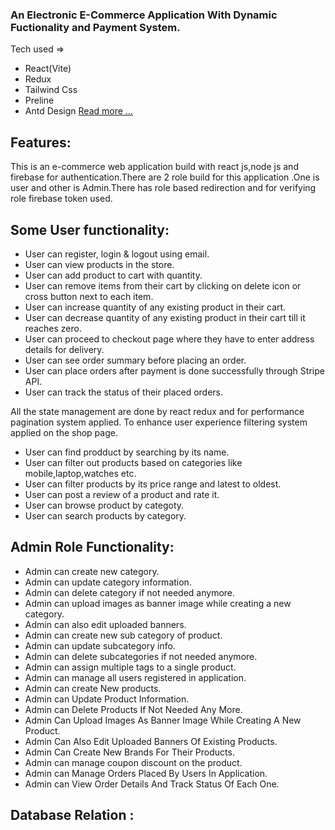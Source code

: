 ### An Electronic E-Commerce Application With Dynamic Fuctionality and Payment System.

Tech used =>
 * React(Vite)
 * Redux
 * Tailwind Css
 * Preline
 * Antd Design
 [Read more ...](https://github.com/iamtonmoy0/Circuit-Mart/blob/main/description.md)

## Features:
This is an e-commerce web application build with react js,node js and firebase for authentication.There are 2 role build for this application .One is user and other is Admin.There has role based redirection and for verifying role firebase token used.
## Some User functionality:

* User can register, login & logout using email.
* User can view products in the store.
* User can add product to cart with quantity.
* User can remove items from their cart by clicking on delete icon or cross button next to each item.
* User can increase quantity of any existing product in their cart.
* User can decrease quantity of any existing product in their cart till it reaches zero.
* User can proceed to checkout page where they have to enter address details for delivery.
* User can see order summary before placing an order.
* User can place orders after payment is done successfully through Stripe API.
* User can track the status of their placed orders.

All the state management are done by react redux and for performance pagination system applied.
To enhance user experience filtering system applied on the shop page.

* User can find prodduct by searching by its name.
* User can filter out products based on categories like mobile,laptop,watches etc.
* User can filter products by its price range and latest to oldest.
* User can post a review of  a product and  rate it.
* User can browse product by categoty.
* User can search products by category.

## Admin Role Functionality:

* Admin can create new category.
* Admin can update category information.
* Admin can delete category if not needed anymore.
* Admin can upload images as banner image while creating a new category.
* Admin can also edit uploaded banners.
* Admin can create new sub category of product.
* Admin can update subcategory info.
* Admin can delete subcategories if not needed anymore.
* Admin can assign multiple tags to a single product.
* Admin can manage all users registered in application.
* Admin can create New products.
* Admin can Update Product Information.
* Admin can Delete Products If Not Needed Any More.
* Admin Can Upload Images As Banner Image While Creating A New Product.
* Admin Can Also Edit Uploaded Banners Of Existing Products.
* Admin Can Create New Brands For Their Products.
* Admin can manage coupon discount on the product.
* Admin can Manage Orders Placed By Users In Application.
* Admin can View Order Details And Track Status Of Each One.


## Database Relation :